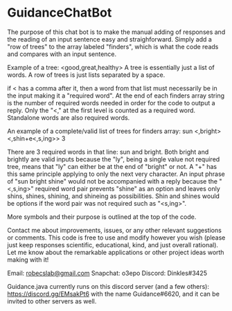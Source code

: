 # GuidanceChatBot
The purpose of this chat bot is to make the manual adding of responses and the reading of an input sentence easy and straighforward. 
Simply add a "row of trees" to the array labeled "finders", which is what the code reads and compares with an input sentence.

Example of a tree:
<good,great,healthy>
A tree is essentially just a list of words. A row of trees is just lists separated by a space.

if < has a comma after it, then a word from that list must necessarily be in the input making it a "required word". At the end of each finders array
string is the number of required words needed in order for the code to output a reply. Only the "<," at the first level is counted as a required word.
Standalone words are also required words.

An example of a complete/valid list of trees for finders array: 
<the> sun <is> <,bright<ly>> <,shin+e<,s,ing>> 3

There are 3 required words in that line: sun and bright. Both bright and brightly are valid inputs because the "ly", being a single value not required tree, means that "ly" can either be at the end of "bright" or not. A "+" has this same principle applying to only the next very character. An input phrase of "sun bright shine" would not be accompanied with a reply because the "<,s,ing>" required word pair prevents "shine" as an option and leaves only
shins, shines, shining, and shineing as possibilities. Shin and shines would be options if the word pair was not required such as "<s,ing>".

More symbols and their purpose is outlined at the top of the code.

Contact me about improvements, issues, or any other relevant suggestions or comments. This code is free to use and modify however you wish (please just
keep responses scientific, educational, kind, and just overall rational).
Let me know about the remarkable applications or other project ideas worth making with it!

Email: robecslab@gmail.com
Snapchat: o3epo
Discord: Dinkles#3425

Guidance.java currently runs on this discord server (and a few others): https://discord.gg/EMsakPt6 with the name Guidance#6620, and it can be invited to
other servers as well.
